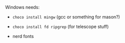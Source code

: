 Windows needs: 
- `choco install mingw` (gcc or something for mason?)
- `choco install fd ripgrep` (for telescope stuff)

- nerd fonts
